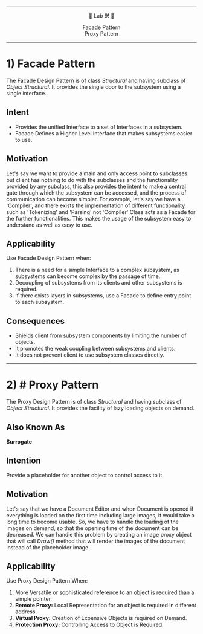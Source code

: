 ***
<p align="center">
🎉 Lab 9! 🎉
</p>
<p align="center">
Facade Pattern <br>
Proxy Pattern
</p>

***
 
# 1) Facade Pattern
The Facade Design Pattern is of class *Structural* and having subclass of *Object Structural*. It provides the single door to the subsystem using a single interface.

## Intent
* Provides the unified Interface to a set of Interfaces in a subsystem.
* Facade Defines a Higher Level Interface that makes subsystems easier to use.

## Motivation
Let's say we want to provide a main and only access point to subclasses but client has nothing to do with the subclasses and the functionality provided by any subclass, this also provides the intent to make a central gate through which the subsystem can be accessed, and the process of communication can become simpler.
For example, let's say we have a 'Compiler', and there exists the implementation of different functionality such as 'Tokenizing' and 'Parsing' not 'Compiler' Class acts as a Facade for the further functionalities. This makes the usage of the subsystem easy to understand as well as easy to use.

## Applicability
Use Facade Design Pattern when:
1. There is a need for a simple Interface to a complex subsystem, as subsystems can become complex by the passage of time.
2. Decoupling of subsystems from its clients and other subsystems is required.
3. If there exists layers in subsystems, use a Facade to define entry point to each subsystem.

## Consequences
* Shields client from subsystem components by limiting the number of objects.
* It promotes the weak coupling between subsystems and clients.
* It does not prevent client to use subsystem classes directly.

***

# 2) # Proxy Pattern
The Proxy Design Pattern is of class *Structural* and having subclass of *Object Structural*. It provides the facility of lazy loading objects on demand.

## Also Known As
**Surrogate**

## Intention
Provide a placeholder for another object to control access to it.

## Motivation
Let's say that we have a Document Editor and when Document is opened if everything is loaded on the first time including large images, it would take a long time to become usable. So, we have to handle the loading of the images on demand, so that the opening time of the document can be decreased. We can handle this problem by creating an image proxy object that will call _Draw()_ method that will render the images of the document instead of the placeholder image.

## Applicability
Use Proxy Design Pattern When:
1. More Versatile or sophisticated reference to an object is required than a simple pointer.
2. **Remote Proxy:** Local Representation for an object is required in different address.
3. **Virtual Proxy:** Creation of Expensive Objects is required on Demand.
4. **Protection Proxy:** Controlling Access to Object is Required.  
